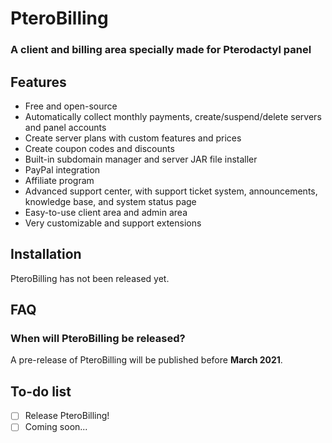 # PteroBilling
### A client and billing area specially made for Pterodactyl panel

## Features
- Free and open-source
- Automatically collect monthly payments, create/suspend/delete servers and panel accounts
- Create server plans with custom features and prices
- Create coupon codes and discounts
- Built-in subdomain manager and server JAR file installer
- PayPal integration
- Affiliate program
- Advanced support center, with support ticket system, announcements, knowledge base, and system status page
- Easy-to-use client area and admin area
- Very customizable and support extensions

## Installation
PteroBilling has not been released yet.

## FAQ
### When will PteroBilling be released?
A pre-release of PteroBilling will be published before **March 2021**.

## To-do list
- [ ] Release PteroBilling!
- [ ] Coming soon...
